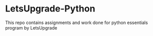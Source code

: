 # LetsUpgrade-Python
This repo contains assignments and work done for python essentials program by LetsUpgrade
